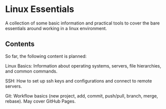 # Linux Essentials

A collection of some basic information and practical tools to cover the bare essentials around working in a linux environment.

## Contents

So far, the following content is planned:

Linux Basics: Information about operating systems, servers, file hierarchies, and common commands.

SSH: How to set up ssh keys and configurations and connect to remote servers.

Git: Workflow basics (new project, add, commit, push/pull, branch, merge, rebase). May cover GitHub Pages.
